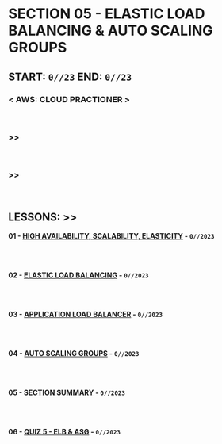 # SECTION 05 - ELASTIC LOAD BALANCING & AUTO SCALING GROUPS

## **START: `0//23` END: `0//23`**

### < AWS: CLOUD PRACTIONER ><br>

<br>

### >>

<br>

### >>

<br>

## LESSONS: >>

**01 - [HIGH AVAILABILITY, SCALABILITY, ELASTICITY]() - `0//2023`**<br>
<br>

<br>

**02 - [ELASTIC LOAD BALANCING]() - `0//2023`**<br>
<br>

<br>

**03 - [APPLICATION LOAD BALANCER]() - `0//2023`**<br>
<br>

<br>

**04 - [AUTO SCALING GROUPS]() - `0//2023`**<br>
<br>

<br>

**05 - [SECTION SUMMARY]() - `0//2023`**<br>
<br>

<br>

**06 - [QUIZ 5 - ELB & ASG]() - `0//2023`**<br>
<br>

<br>
